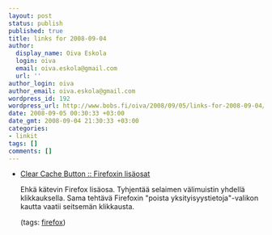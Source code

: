 ```yaml
---
layout: post
status: publish
published: true
title: links for 2008-09-04
author:
  display_name: Oiva Eskola
  login: oiva
  email: oiva.eskola@gmail.com
  url: ''
author_login: oiva
author_email: oiva.eskola@gmail.com
wordpress_id: 192
wordpress_url: http://www.bobs.fi/oiva/2008/09/05/links-for-2008-09-04/
date: 2008-09-05 00:30:33 +03:00
date_gmt: 2008-09-04 21:30:33 +03:00
categories:
- linkit
tags: []
comments: []
---
```

<ul class="delicious">
<li>
<div class="delicious-link"><a href="https://addons.mozilla.org/fi/firefox/addon/1801">Clear Cache Button :: Firefoxin lisäosat</a></div></p>
<div class="delicious-extended">Ehkä kätevin Firefox lisäosa. Tyhjentää selaimen välimuistin yhdellä klikkauksella. Sama tehtävä Firefoxin "poista yksityisyystietoja"-valikon kautta vaatii seitsemän klikkausta.</div></p>
<div class="delicious-tags">(tags: <a href="http://delicious.com/oiva/firefox">firefox</a>)</div><br />
            </li></ul>
